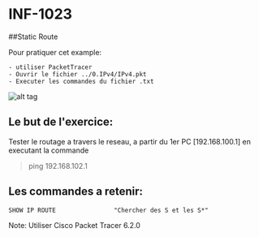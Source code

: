 # INF-1023

##Static Route

Pour pratiquer cet example:
```
- utiliser PacketTracer
- Ouvrir le fichier ../0.IPv4/IPv4.pkt
- Executer les commandes du fichier .txt
```

![alt tag](https://github.com/setrar/INF-1023/blob/master/2.StaticRoute/StaticRoute.png)

## Le but de l'exercice:

Tester le routage a travers le reseau, a partir du 1er PC [192.168.100.1] en executant la commande

> ping 192.168.102.1 

## Les commandes a retenir:

```
SHOW IP ROUTE                "Chercher des S et les S*"
```

Note: Utiliser Cisco Packet Tracer 6.2.0
